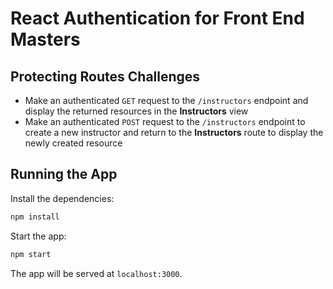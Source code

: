 # React Authentication for Front End Masters

## Protecting Routes Challenges

* Make an authenticated `GET` request to the `/instructors` endpoint and display the returned resources in the **Instructors** view
* Make an authenticated `POST` request to the `/instructors` endpoint to create a new instructor and return to the **Instructors** route to display the newly created resource

## Running the App

Install the dependencies:

```bash
npm install
```

Start the app:

```bash
npm start
```

The app will be served at `localhost:3000`.